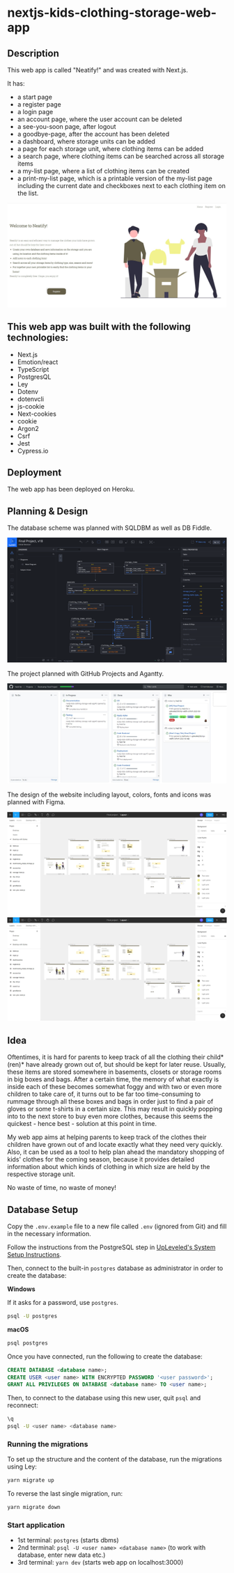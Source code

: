# nextjs-kids-clothing-storage-web-app

## Description

This web app is called "Neatify!" and was created with Next.js.

It has:

- a start page
- a register page
- a login page
- an account page, where the user account can be deleted
- a see-you-soon page, after logout
- a goodbye-page, after the account has been deleted
- a dashboard, where storage units can be added
- a page for each storage unit, where clothing items can be added
- a search page, where clothing items can be searched across all storage items
- a my-list page, where a list of clothing items can be created
- a print-my-list page, which is a printable version of the my-list page including the current date and checkboxes next to each clothing item on the list.

![Landing Page](public\screenshots\landing-page-screenshot.jpg)

## This web app was built with the following technologies:

- Next.js
- Emotion/react
- TypeScript
- PostgresQL
- Ley
- Dotenv
- dotenvcli
- js-cookie
- Next-cookies
- cookie
- Argon2
- Csrf
- Jest
- Cypress.io

## Deployment

The web app has been deployed on Heroku.

## Planning & Design

The database scheme was planned with SQLDBM as well as DB Fiddle.

![SQLDBM](public\screenshots\db-scheme-screenshot.png)

The project planned with GitHub Projects and Agantty.

![GitHub Projects](public\screenshots\github-projects-screenshot.jpg)

The design of the website including layout, colors, fonts and icons was planned with Figma.

![Figma](public\screenshots\figma-layout-design-screenshot.jpg)
![Figma](public\screenshots\figma-layout-design-screenshot.jpg)

## Idea

Oftentimes, it is hard for parents to keep track of all the clothing their child\*(ren)\* have already grown out of, but should be kept for later reuse. Usually, these items are stored somewhere in basements, closets or storage rooms in big boxes and bags. After a certain time, the memory of what exactly is inside each of these becomes somewhat foggy and with two or even more children to take care of, it turns out to be far too time-consuming to rummage through all these boxes and bags in order just to find a pair of gloves or some t-shirts in a certain size. This may result in quickly popping into to the next store to buy even more clothes, because this seems the quickest - hence best - solution at this point in time.

My web app aims at helping parents to keep track of the clothes their children have grown out of and locate exactly what they need very quickly. Also, it can be used as a tool to help plan ahead the mandatory shopping of kids' clothes for the coming season, because it provides detailed information about which kinds of clothing in which size are held by the respective storage unit.

No waste of time, no waste of money!

## Database Setup

Copy the `.env.example` file to a new file called `.env` (ignored from Git) and fill in the necessary information.

Follow the instructions from the PostgreSQL step in [UpLeveled's System Setup Instructions](https://github.com/upleveled/system-setup/blob/master/readme.md).

Then, connect to the built-in `postgres` database as administrator in order to create the database:

**Windows**

If it asks for a password, use `postgres`.

```sh
psql -U postgres
```

**macOS**

```sh
psql postgres
```

Once you have connected, run the following to create the database:

```sql
CREATE DATABASE <database name>;
CREATE USER <user name> WITH ENCRYPTED PASSWORD '<user password>';
GRANT ALL PRIVILEGES ON DATABASE <database name> TO <user name>;
```

Then, to connect to the database using this new user, quit `psql` and reconnect:

```sh
\q
psql -U <user name> <database name>
```

### Running the migrations

To set up the structure and the content of the database, run the migrations using Ley:

```sh
yarn migrate up
```

To reverse the last single migration, run:

```sh
yarn migrate down
```

### Start application

- 1st terminal: `postgres` (starts dbms)
- 2nd terminal: `psql -U <user name> <database name>` (to work with database, enter new data etc.)
- 3rd terminal: `yarn dev` (starts web app on localhost:3000)
